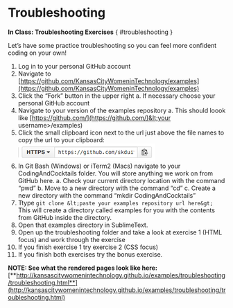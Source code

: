 # Troubleshooting

**In Class: Troubleshooting Exercises** { #troubleshooting } 

Let’s have some practice troubleshooting so you can feel more confident coding on your own!

1.  Log in to your personal GitHub account
2.  Navigate to [https://github.com/KansasCityWomeninTechnology/examples](https://github.com/KansasCityWomeninTechnology/examples)
3.  Click the “Fork” button in the upper right
  a.  If necessary choose your personal GitHub account
4.  Navigate to your version of the examples repository 
  a.  This should loook like [https://github.com/](https://github.com/)&lt;your username&gt;/examples)
5.  Click the small clipboard icon next to the url just above the file names to copy the url to your clipboard:     ![](assets/screen_shot_2015-12-22_at_85247_p.png)
6.  In Git Bash (Windows) or iTerm2 (Macs) navigate to your CodingAndCocktails folder. You will store anything we work on from GitHub here.
    a.  Check your current directory location with the command “pwd”
    b.  Move to a new directory with the command “cd”
    c.  Create a new directory with the command “mkdir CodingAndCocktails”
3.  Ttype `git clone &lt;paste your examples repository url here&gt;` This will create a directory called examples for you with the contents from GitHub inside the directory.
4.  Open that examples directory in SublimeText.
5.  Open up the troubleshooting folder and take a look at exercise 1 (HTML focus) and work through the exercise
6.  If you finish exercise 1 try exercise 2 (CSS focus)
7.  If you finish both exercises try the bonus exercise.

**NOTE: See what the rendered pages look like here:** [**http://kansascitywomenintechnology.github.io/examples/troubleshooting/troubleshooting.html**](http://kansascitywomenintechnology.github.io/examples/troubleshooting/troubleshooting.html)